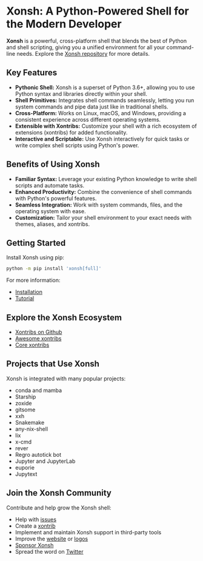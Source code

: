 # Xonsh: A Python-Powered Shell for the Modern Developer

**Xonsh** is a powerful, cross-platform shell that blends the best of Python and shell scripting, giving you a unified environment for all your command-line needs. Explore the [Xonsh repository](https://github.com/xonsh/xonsh) for more details.

## Key Features

*   **Pythonic Shell:**  Xonsh is a superset of Python 3.6+, allowing you to use Python syntax and libraries directly within your shell.
*   **Shell Primitives:**  Integrates shell commands seamlessly, letting you run system commands and pipe data just like in traditional shells.
*   **Cross-Platform:** Works on Linux, macOS, and Windows, providing a consistent experience across different operating systems.
*   **Extensible with Xontribs:**  Customize your shell with a rich ecosystem of extensions (xontribs) for added functionality.
*   **Interactive and Scriptable:**  Use Xonsh interactively for quick tasks or write complex shell scripts using Python's power.

## Benefits of Using Xonsh

*   **Familiar Syntax:** Leverage your existing Python knowledge to write shell scripts and automate tasks.
*   **Enhanced Productivity:** Combine the convenience of shell commands with Python's powerful features.
*   **Seamless Integration:**  Work with system commands, files, and the operating system with ease.
*   **Customization:** Tailor your shell environment to your exact needs with themes, aliases, and xontribs.

## Getting Started

Install Xonsh using pip:

```bash
python -m pip install 'xonsh[full]'
```

For more information:

*   [Installation](https://xon.sh/contents.html#installation)
*   [Tutorial](https://xon.sh/tutorial.html)

## Explore the Xonsh Ecosystem

*   [Xontribs on Github](https://github.com/topics/xontrib)
*   [Awesome xontribs](https://github.com/xonsh/awesome-xontribs)
*   [Core xontribs](https://xon.sh/api/_autosummary/xontribs/xontrib.html)

## Projects that Use Xonsh

Xonsh is integrated with many popular projects:

*   conda and mamba
*   Starship
*   zoxide
*   gitsome
*   xxh
*   Snakemake
*   any-nix-shell
*   lix
*   x-cmd
*   rever
*   Regro autotick bot
*   Jupyter and JupyterLab
*   euporie
*   Jupytext

## Join the Xonsh Community

Contribute and help grow the Xonsh shell:

*   Help with [issues](https://github.com/xonsh/xonsh/issues)
*   Create a [xontrib](https://github.com/xonsh/xontrib-template)
*   Implement and maintain Xonsh support in third-party tools
*   Improve the [website](https://xon.sh/) or [logos](https://github.com/anki-code/xonsh-logo)
*   [Sponsor Xonsh](https://github.com/sponsors/xonsh)
*   Spread the word on [Twitter](https://twitter.com/intent/tweet?text=xonsh%20is%20a%20Python-powered,%20cross-platform,%20Unix-gazing%20shell%20language%20and%20command%20prompt.&url=https://github.com/xonsh/xonsh)